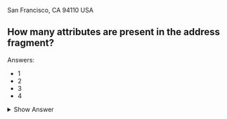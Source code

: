 San Francisco, 
CA 94110
USA
## How many attributes are present in the address fragment?

Answers:
- 1
- 2
- 3
- 4

<details>
<summary>Show Answer</summary>

---

### The correct answer is 4
</details>
